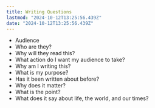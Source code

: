 ```yaml
---
title: Writing Questions
lastmod: "2024-10-12T13:25:56.439Z"
date: "2024-10-12T13:25:56.439Z"
---
```


- Audience
- Who are they?
- Why will they read this?
- What action do I want my audience to take?
- Why am I writing this?
- What is my purpose?
- Has it been written about before?
- Why does it matter?
- What is the point?
- What does it say about life, the world, and our times?
